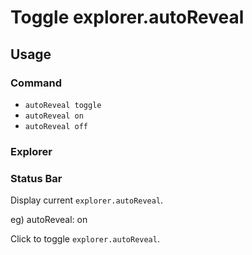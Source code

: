 # Toggle explorer.autoReveal

## Usage

### Command
- `autoReveal toggle`
- `autoReveal on`
- `autoReveal off`

### Explorer

### Status Bar
Display current `explorer.autoReveal`.

eg) autoReveal: on

Click to toggle `explorer.autoReveal`.